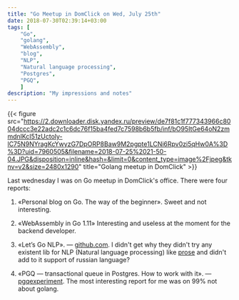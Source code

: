 ```yaml
---
title: "Go Meetup in DomClick on Wed, July 25th"
date: 2018-07-30T02:39:14+03:00
tags: [
    "Go",
    "golang",
    "WebAssembly",
    "blog",
    "NLP",
    "Natural language processing",
    "Postgres",
    "PGQ",
    ]
description: "My impressions and notes"
---
```


{{< figure src="https://2.downloader.disk.yandex.ru/preview/de7f81c1f777343966c8004dccc3e22adc2c1c6dc76f15ba4fed7c7598b6b5fb/inf/bO95ItGe64oN2zmmdnlKcI51zUctoly-lC75N9NYragKcYwyzG7DpORP8Baw9M2pgpte1LCNi6Rpv0zi5qHw0A%3D%3D?uid=7960505&filename=2018-07-25%2021-50-04.JPG&disposition=inline&hash=&limit=0&content_type=image%2Fjpeg&tknv=v2&size=2480x1290" title="Golang meetup in DomClick" >}}


Last wednesday I was on Go meetup in DomClick's office. There were four reports:

1. &laquo;Personal blog on Go. The way of the beginner&raquo;. Sweet and not interesting.

2. &laquo;WebAssembly in Go 1.11&raquo; Interesting and useless at the moment for the backend developer.

3. &laquo;Let’s Go NLP&raquo;. &mdash; [github.com](https://github.com/SchadkoAO/golang-moscow-nlp). I didn't get why they didn't try any existent lib for NLP (Natural language processing) like [prose](https://github.com/jdkato/prose) and didn't add to it support of russian language?

4. &laquo;PGQ — transactional queue in Postgres. How to work with it&raquo;. &mdash; [pgqexperiment](https://github.com/furdarius/pgqexperiment). The most interesting report for me was on 99% not about golang.
